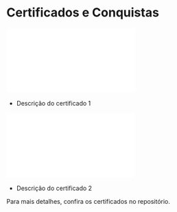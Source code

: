 # Certificados e Conquistas

![Certificado 1](Cloud_Computing.pdf)
- Descrição do certificado 1

![Certificado 2](link_para_certificado_2.pdf)
- Descrição do certificado 2

Para mais detalhes, confira os certificados no repositório.
